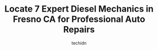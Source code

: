 ---
layout: ampstory
image: https://images.unsplash.com/photo-1637160967945-6d1ee20d67c9?ixlib=rb-4.0.3&ixid=MnwxMjA3fDB8MHxwaG90by1wYWdlfHx8fGVufDB8fHx8&auto=format&fit=crop&w=640&h=853&q=80
author: techidn
featured: false
description: Trust your vehicles maintenance and repairs to the 7 best Diesel Mechanic in Fresno CA, USA. With their extensive experience, cutting-edge technology, and commitment to customer satisfactio
title: Locate 7 Expert Diesel Mechanics in Fresno CA for Professional Auto Repairs
cover:
   title: Locate 7 Expert Diesel Mechanics in Fresno CA for Professional Auto Repairs
   subtitle: Rickpate
   background: https://images.unsplash.com/photo-1637160967945-6d1ee20d67c9?ixlib=rb-4.0.3&ixid=MnwxMjA3fDB8MHxwaG90by1wYWdlfHx8fGVufDB8fHx8&auto=format&fit=crop&w=640&h=853&q=80

pages: 
 - layout: thirds
   top: <h1>#1 M AND S Diesel Services</h1>
   bottom: "<p>They are honest and wont lie to you. Visit them, see for yourself. Im not from town and decided look for shops around here and I found them. Im waiting for my load her</p>"
   background: https://www.knot35.com/toplist/wp-content/uploads/2023/06/best-diesel-mechanic-1-in-fresno-ca-1685833345.jpeg
   backgroundblur: true
 - layout: thirds
   top: <h1>#2 RDM Diesel</h1>
   bottom: "<p>2754 S East Ave, Fresno, CA 93725, United States</p>"
   background: https://www.knot35.com/toplist/wp-content/uploads/2023/06/best-diesel-mechanic-2-in-fresno-ca-1685833345.jpeg
   cta:
      link: https://www.knot35.com/toplist/locate-7-expert-diesel-mechanics-in-fresno-ca-for-professional-auto-repairs/
      text: Locate 7 Expert Diesel Mechanics in Fresno CA for Professional Auto Repairs
 - layout: thirds
   top: <h1>#3 Valley Truck Repair</h1>
   bottom: "<p>3454 E Date Ave, Fresno, CA 93725, United States</p>"
   background: https://www.knot35.com/toplist/wp-content/uploads/2023/06/best-diesel-mechanic-3-in-fresno-ca-1685833345.jpeg
   cta:
      link: https://www.knot35.com/toplist/locate-7-expert-diesel-mechanics-in-fresno-ca-for-professional-auto-repairs/
      text: Locate 7 Expert Diesel Mechanics in Fresno CA for Professional Auto Repairs
 - layout: thirds
   top: <h1>#4 G&H Diesel Service</h1>
   bottom: "<p>3304 E Malaga Ave, Fresno, CA 93725, United States</p>"
   background: https://images.unsplash.com/photo-1567095761054-7a02e69e5c43?ixlib=rb-4.0.3&ixid=MnwxMjA3fDB8MHxwaG90by1wYWdlfHx8fGVufDB8fHx8&auto=format&fit=crop&w=640&h=853&q=80
   cta:
      link: https://www.knot35.com/toplist/locate-7-expert-diesel-mechanics-in-fresno-ca-for-professional-auto-repairs/
      text: Locate 7 Expert Diesel Mechanics in Fresno CA for Professional Auto Repairs
 - layout: thirds
   top: <h1>#5 Clovis Diesel LLC</h1>
   bottom: "<p>2812 N Argyle Ave, Fresno, CA 93727, United States</p>"
   background: https://images.unsplash.com/photo-1546497974-b213c9efb599?ixlib=rb-4.0.3&ixid=MnwxMjA3fDB8MHxwaG90by1wYWdlfHx8fGVufDB8fHx8&auto=format&fit=crop&w=640&h=853&q=80
   cta:
      link: https://www.knot35.com/toplist/locate-7-expert-diesel-mechanics-in-fresno-ca-for-professional-auto-repairs/
      text: Locate 7 Expert Diesel Mechanics in Fresno CA for Professional Auto Repairs
 - layout: thirds
   top: <h1>#6 California Diesel Repair</h1>
   bottom: "<p>2840 E Church Ave, Fresno, CA 93706, United States</p>"
   background: https://images.unsplash.com/photo-1618005182384-a83a8bd57fbe?ixlib=rb-4.0.3&ixid=MnwxMjA3fDB8MHxwaG90by1wYWdlfHx8fGVufDB8fHx8&auto=format&fit=crop&w=640&h=853&q=80
   cta:
      link: https://www.knot35.com/toplist/locate-7-expert-diesel-mechanics-in-fresno-ca-for-professional-auto-repairs/
      text: Locate 7 Expert Diesel Mechanics in Fresno CA for Professional Auto Repairs
 - layout: thirds
   top: <h1>#7 Max Diesel Inc</h1>
   bottom: "<p>3261 N Marks Ave, Fresno, CA 93722, United States</p>"
   background: https://images.unsplash.com/photo-1534312527009-56c7016453e6?ixlib=rb-4.0.3&ixid=MnwxMjA3fDB8MHxwaG90by1wYWdlfHx8fGVufDB8fHx8&auto=format&fit=crop&w=640&h=853&q=80
   cta:
      link: https://www.knot35.com/toplist/locate-7-expert-diesel-mechanics-in-fresno-ca-for-professional-auto-repairs/
      text: Locate 7 Expert Diesel Mechanics in Fresno CA for Professional Auto Repairs
 - layout: thirds
   middle: Continue reading...
   background: https://images.unsplash.com/photo-1574169208507-84376144848b?ixlib=rb-4.0.3&ixid=MnwxMjA3fDB8MHxwaG90by1wYWdlfHx8fGVufDB8fHx8&auto=format&fit=crop&w=640&h=853&q=80
   cta:
      link: https://www.knot35.com/toplist/locate-7-expert-diesel-mechanics-in-fresno-ca-for-professional-auto-repairs/
      text: Locate 7 Expert Diesel Mechanics in Fresno CA for Professional Auto Repairs
      
---